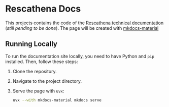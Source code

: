 # Rescathena Docs

This projects contains the code of the [Rescathena technical documentation](https://docs.rescathena.com) (_still pending to be done_). The page will be created with [mkdocs-material](https://squidfunk.github.io/mkdocs-material/)

## Running Locally

To run the documentation site locally, you need to have Python and `pip` installed. Then, follow these steps:

1. Clone the repository.

2. Navigate to the project directory.

3. Serve the page with `uvx`:

   ```bash
   uvx --with mkdocs-material mkdocs serve
   ```
